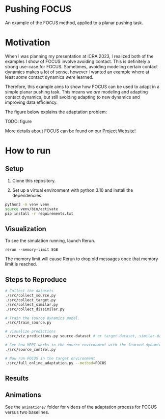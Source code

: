 # Pushing FOCUS

An example of the FOCUS method, applied to a planar pushing task.

# Motivation

When I was planning my presentation at ICRA 2023, I realized both of the examples I show of FOCUS involve avoiding contact.
This is definitely a strong use-case for FOCUS.
Sometimes, avoiding modeling certain contact dynamics makes a lot of sense, however I wanted an example where at least _some_ contact dynamics _were_ learned.

Therefore, this example aims to show how FOCUS can be used to adapt in a simple planar pushing task.
This means we *are* modeling and adapting contact dynamics, but still avoiding adapting to new dynamics and improving data efficiency.

The figure below explains the adaptation problem:

TODO: figure

More details about FOCUS can be found on our [Project Website](https://sites.google.com/view/focused-adaptation-dynamics/home)!

# How to run

## Setup

1. Clone this repository.

1. Set up a virtual environment with python 3.10 and install the dependencies.

```bash
python3 -m venv venv
source venv/bin/activate
pip install -r requirements.txt
```

## Visualization

To see the simulation running, launch Rerun.

```rerun
rerun --memory-limit 8GB
```

The memory limit will cause Rerun to drop old messages once that memory limit is reached.

## Steps to Reproduce

```bash
# Collect the datasets
./src/collect_source.py
./src/collect_target.py
./src/collect_similar.py
./src/collect_dissimilar.py

# Train the source dynamics model.
./src/train_source.py

# visualize predictions
./src/viz_predictions.py source-dataset # or target-dataset, similar-dataset, dissimilar-dataset

# See how MPPI works in the source environment with the learned dynamics
./src/source_control.py

# Now run FOCUS in the target environment
./src/full_online_adaptation.py --method=FOCUS
```

## Results


## Animations

See the `animations/` folder for videos of the adaptation process for FOCUS versus two baselines.